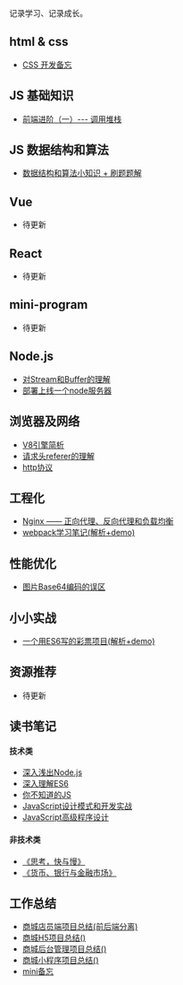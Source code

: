 记录学习、记录成长。
## html & css

* [CSS 开发备忘](https://github.com/xszi/blog/issues/6)

## JS 基础知识

* [前端进阶（一）--- 调用堆栈](https://juejin.im/post/5bfb4af1e51d4574b133d1e3)

## JS 数据结构和算法

* [数据结构和算法小知识 + 刷题题解](https://github.com/xszi/fe-interview/tree/master/algorithm)

## Vue

* 待更新

## React

* 待更新

## mini-program

* 待更新

## Node.js
* [对Stream和Buffer的理解](https://github.com/xszi/blog/issues/5)
* [部署上线一个node服务器](https://juejin.im/post/6844904002732343304)

## 浏览器及网络

* [V8引擎简析](https://juejin.im/post/5e0d40326fb9a0483e475543)
* [请求头referer的理解](https://github.com/xszi/blog/issues/3)
* [http协议](https://github.com/xszi/node/issues/13)

## 工程化
* [Nginx —— 正向代理、反向代理和负载均衡](https://github.com/xszi/node/issues/12)
* [webpack学习笔记(解析+demo)](https://github.com/xszi/webpack-demo)

## 性能优化

* [图片Base64编码的误区](https://github.com/xszi/blog/issues/2)

## 小小实战

* [一个用ES6写的彩票项目(解析+demo)](https://github.com/xszi/ES6-lottery)

## 资源推荐

* 待更新

## 读书笔记

#### 技术类

* [深入浅出Node.js](https://github.com/xszi/node-note)
* [深入理解ES6](https://github.com/xszi/ES6)
* [你不知道的JS](https://github.com/xszi/you-dont-kown-js)
* [JavaScript设计模式和开发实战](https://github.com/xszi/js-design-mode)
* [JavaScript高级程序设计](https://github.com/xszi/js-advanced)

#### 非技术类

* [《思考，快与慢》](https://github.com/xszi/blog/issues/4)
* [《货币、银行与金融市场》](https://github.com/xszi/blog/issues/8)

## 工作总结

* [商城店员端项目总结(前后端分离)](https://github.com/xszi/blog/blob/master/work/clerk.md)
* [商城H5项目总结()](https://github.com/xszi/blog/)
* [商城后台管理项目总结()](https://github.com/xszi/blog/)
* [商城小程序项目总结()](https://github.com/xszi/blog/)
* [mini备忘](https://github.com/xszi/blog/issues/7)

